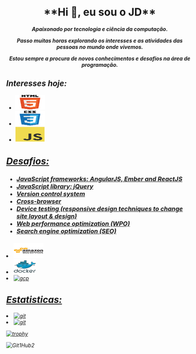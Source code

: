 <h1 align="center"><b>**Hi 👋, eu sou o JD**</b></h1>
<h4 align="center"><p><i>Apaixonado por tecnologia e ciência da computação.</p>
<p> Passo muitas horas explorando os interesses e as atividades das pessoas no mundo onde vivemos.</p>
<p>Estou sempre a procura de novos conhecimentos e desafios na área de programação.</p></i></h4>

<h3>
     <p><h2><i>Interesses hoje:</i></h2></p>
  </h3>
  
  <ul>
   
   <li></a><a href="https://html.spec.whatwg.org/" target="_blank"> <img src="https://raw.githubusercontent.com/devicons/devicon/2ae2a900d2f041da66e950e4d48052658d850630/icons/html5/html5-original-wordmark.svg" alt="html5" width="80" height="40"></li>
   
   <li></a><a href="https://developer.mozilla.org/en-US/docs/Web/CSS" target="_blank"> <img src="https://raw.githubusercontent.com/devicons/devicon/2ae2a900d2f041da66e950e4d48052658d850630/icons/css3/css3-original-wordmark.svg" alt="css" width="80" height="40"></li>
   
   <li></a><a href="https://developer.mozilla.org/pt-BR/docs/Web/JavaScript/Guide/Introduction" target="_blank"> <img src="https://raw.githubusercontent.com/devicons/devicon/2ae2a900d2f041da66e950e4d48052658d850630/icons/javascript/javascript-original.svg" alt="js" width="80" height="40"></li> 
   
   </ul>

<h3>
 <div><h2><i> Desafios:</b></h2></p>
 <ul>
       <li><h4><i>JavaScript frameworks: AngularJS, Ember and ReactJS
          <li>JavaScript library: jQuery
           <li>Version control system
            <li>Cross-browser
             <li>Device testing (responsive design techniques to change site layout & design)
              <li>Web performance optimization (WPO)
                <li>Search engine optimization (SEO)
        </i></h4>
   </ul>
  </div>
 </h3>

  <li></a><a href="https://aws.amazon.com" target="_blank"> <img src="https://raw.githubusercontent.com/devicons/devicon/master/icons/amazonwebservices/amazonwebservices-original-wordmark.svg" alt="aws" width="80" height="40"></li>
  
  <li></a><a href="https://www.docker.com/" target="_blank"> <img src="https://raw.githubusercontent.com/devicons/devicon/2ae2a900d2f041da66e950e4d48052658d850630/icons/docker/docker-original-wordmark.svg" alt="docker" width="60" height="40"></li>
  
  <li></a><a href="https://cloud.google.com" target="_blank"> <img src="https://www.vectorlogo.zone/logos/google_cloud/google_cloud-icon.svg" alt="gcp" width="35" height="40"></li>
  
  <h3>
  <div><h2><i> Estatisticas:</b></h2></p>
</h3>
  
  
  <li></a><a href="https://github-readme-stats.vercel.app" target="_blank"> <img src="https://github-readme-stats.vercel.app/api?username=git1hub2&show_icons=true&locale=en" alt="git" width="300" height="120"></li>
  <li></a><a href="https://github-readme-streak-stats.herokuapp.com" target="_blank"> <img src="https://github-readme-streak-stats.herokuapp.com/?user=git1hub2&" alt="git" width="300" height="120"></li>
  

   
[![trophy](https://github-profile-trophy.vercel.app/?username=Git1Hub2&theme=onedark)](https://github.com/ryo-ma/github-profile-trophy)


<img src="https://komarev.com/ghpvc/?username=Git1Hub2" alt="Git1Hub2" />

